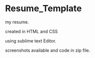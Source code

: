 # Resume_Template
my resume.


created in HTML and CSS

using sublime text Editor.

screenshots available and code in zip file.
